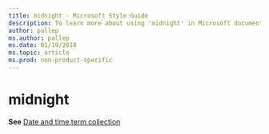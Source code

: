 ```yaml
---
title: midnight - Microsoft Style Guide
description: To learn more about using 'midnight' in Microsoft documents, see 'Date and time term collection.'
author: pallep
ms.author: pallep
ms.date: 01/19/2018
ms.topic: article
ms.prod: non-product-specific
---
```


# midnight

**See** [Date and time term collection](~/a-z-word-list-term-collections/term-collections/date-time-terms.md)
